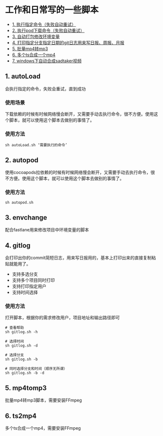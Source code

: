 # 工作和日常写的一些脚本
* [1. 执行指定命令（失败自动重试）](#1)
* [2. 执行pod下载命令（失败自动重试）](#2)
* [3. 自动打包修改环境变量](#3)
* [4. 打印指定分支指定日期的git日志用来写日报、周报、月报](#4)
* [5. 批量mp4转mp3](#5)
* [6. 多个ts合成一个mp4](#5)
* [7. windows下自动合成sadtaker视频](#5)

<h2 id="1">1. autoLoad</h2>
会执行指定的命令，失败会重试，直到成功

### 使用场景
下载依赖的时候有时候网络慢会断开，又需要手动去执行命令，很不方便。使用这个脚本，就可以使用这个脚本去做别的事情了。

### 使用方法
```
sh autoLoad.sh ‘需要执行的命令’
```

<h2 id="2">2. autopod</h2>
使用cocoapods拉依赖的时候有时候网络慢会断开，又需要手动去执行命令，很不方便。使用这个脚本，就可以使用这个脚本去做别的事情了。

### 使用方法
```
sh autopod.sh
```

<h2 id="3">3. envchange</h2>
配合fastlane用来修改项目中环境变量的脚本

<h2 id="4">4. gitlog</h2>
会打印出你的commit简短日志，用来写日报用的，基本上打印出来的直接复制粘贴就能用了。

- 支持多选分支
- 支持多个项目同时打印
- 支持打印指定用户
- 支持时间选择


### 使用方法
打开脚本，根据你的需求修改用户，项目地址和输出路径即可

```
# 查看帮助
sh gitlog.sh -h

# 选择时间
sh gitlog.sh -d

# 选择分支
sh gitlog.sh -b

# 同时选择分支和时间（顺序无所谓）
sh gitlog.sh -b -d
```

<h2 id="5">5. mp4tomp3</h2>
批量mp4转mp3脚本，需要安装FFmpeg

<h2 id="6">6. ts2mp4</h2>
多个ts合成一个mp4，需要安装FFmpeg
